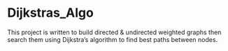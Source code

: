# Dijkstras_Algo
This project is written to build directed &amp; undirected weighted graphs then search them using Dijkstra’s algorithm to find best paths between nodes.
